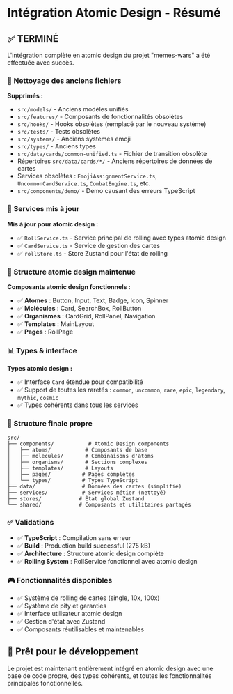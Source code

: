 # Intégration Atomic Design - Résumé

## ✅ TERMINÉ

L'intégration complète en atomic design du projet "memes-wars" a été effectuée avec succès.

### 🧹 Nettoyage des anciens fichiers

**Supprimés :**
- `src/models/` - Anciens modèles unifiés
- `src/features/` - Composants de fonctionnalités obsolètes  
- `src/hooks/` - Hooks obsolètes (remplacé par le nouveau système)
- `src/tests/` - Tests obsolètes
- `src/systems/` - Anciens systèmes emoji
- `src/types/` - Anciens types
- `src/data/cards/common-unified.ts` - Fichier de transition obsolète
- Répertoires `src/data/cards/*/` - Anciens répertoires de données de cartes
- Services obsolètes : `EmojiAssignmentService.ts`, `UncommonCardService.ts`, `CombatEngine.ts`, etc.
- `src/components/demo/` - Demo causant des erreurs TypeScript

### 🔧 Services mis à jour

**Mis à jour pour atomic design :**
- ✅ `RollService.ts` - Service principal de rolling avec types atomic design
- ✅ `CardService.ts` - Service de gestion des cartes
- ✅ `rollStore.ts` - Store Zustand pour l'état de rolling

### 🎯 Structure atomic design maintenue

**Composants atomic design fonctionnels :**
- ✅ **Atomes** : Button, Input, Text, Badge, Icon, Spinner
- ✅ **Molécules** : Card, SearchBox, RollButton
- ✅ **Organismes** : CardGrid, RollPanel, Navigation  
- ✅ **Templates** : MainLayout
- ✅ **Pages** : RollPage

### 📊 Types & interface

**Types atomic design :**
- ✅ Interface `Card` étendue pour compatibilité
- ✅ Support de toutes les raretés : `common`, `uncommon`, `rare`, `epic`, `legendary`, `mythic`, `cosmic`
- ✅ Types cohérents dans tous les services

### 📁 Structure finale propre

```
src/
├── components/           # Atomic Design components
│   ├── atoms/           # Composants de base
│   ├── molecules/       # Combinaisons d'atoms
│   ├── organisms/       # Sections complexes
│   ├── templates/       # Layouts
│   ├── pages/          # Pages complètes
│   └── types/          # Types TypeScript
├── data/               # Données des cartes (simplifié)
├── services/           # Services métier (nettoyé)
├── stores/            # État global Zustand  
└── shared/            # Composants et utilitaires partagés
```

### ✅ Validations

- ✅ **TypeScript** : Compilation sans erreur
- ✅ **Build** : Production build successful (275 kB)
- ✅ **Architecture** : Structure atomic design complète
- ✅ **Rolling System** : RollService fonctionnel avec atomic design

### 🎮 Fonctionnalités disponibles

- ✅ Système de rolling de cartes (single, 10x, 100x)
- ✅ Système de pity et garanties
- ✅ Interface utilisateur atomic design
- ✅ Gestion d'état avec Zustand
- ✅ Composants réutilisables et maintenables

## 🚀 Prêt pour le développement

Le projet est maintenant entièrement intégré en atomic design avec une base de code propre, des types cohérents, et toutes les fonctionnalités principales fonctionnelles.
